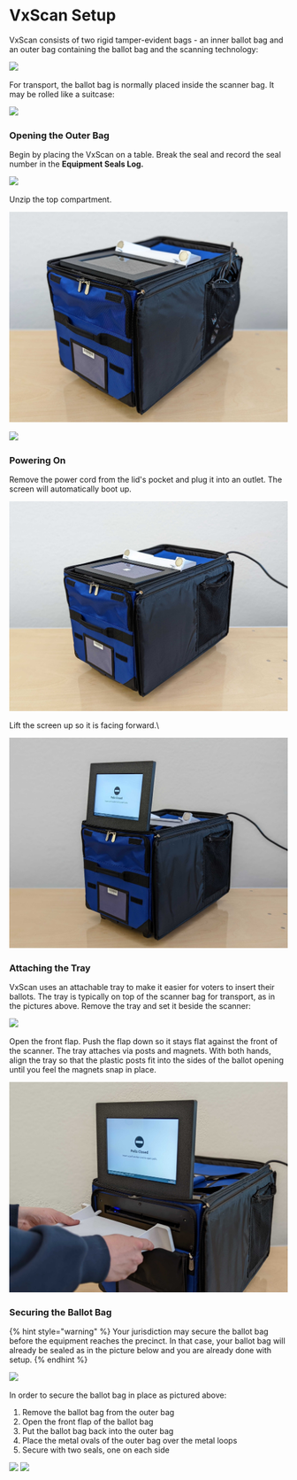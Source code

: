 # VxScan Setup

VxScan consists of two rigid tamper-evident bags - an inner ballot bag and an outer bag containing the ballot bag and the scanning technology:

![](<../../.gitbook/assets/image (206).png>)

For transport, the ballot bag is normally placed inside the scanner bag. It may be rolled like a suitcase:

![](../../.gitbook/assets/transport\_smaller.jpg)

### Opening the Outer Bag

Begin by placing the VxScan on a table. Break the seal and record the seal number in the **Equipment Seals Log.**

![](<../../.gitbook/assets/image (204).png>)

Unzip the top compartment.

![](<../../.gitbook/assets/image (104).png>)

![](../../.gitbook/assets/just\_open\_vxscan.jpg)

### Powering On

Remove the power cord from the lid's pocket and plug it into an outlet. The screen will automatically boot up.

![](<../../.gitbook/assets/image (156).png>)

Lift the screen up so it is facing forward.\


![](<../../.gitbook/assets/image (114).png>)

### Attaching the Tray

VxScan uses an attachable tray to make it easier for voters to insert their ballots. The tray is typically on top of the scanner bag for transport, as in the pictures above. Remove the tray and set it beside the scanner:

![](../../.gitbook/assets/IMG\_5053.jpeg)

Open the front flap. Push the flap down so it stays flat against the front of the scanner. The tray attaches via posts and magnets. With both hands, align the tray so that the plastic posts fit into the sides of the ballot opening until you feel the magnets snap in place.&#x20;

![](<../../.gitbook/assets/image (183).png>)

### Securing the Ballot Bag

{% hint style="warning" %}
Your jurisdiction may secure the ballot bag before the equipment reaches the precinct. In that case, your ballot bag will already be sealed as in the picture below and you are already done with setup.&#x20;
{% endhint %}

![](../../.gitbook/assets/IMG\_5073.jpeg)

In order to secure the ballot bag in place as pictured above:

1. Remove the ballot bag from the outer bag
2. Open the front flap of the ballot bag
3. Put the ballot bag back into the outer bag
4. Place the metal ovals of the outer bag over the metal loops
5. Secure with two seals, one on each side

![](../../.gitbook/assets/IMG\_5107.jpeg) ![](../../.gitbook/assets/IMG\_5108.jpeg)
